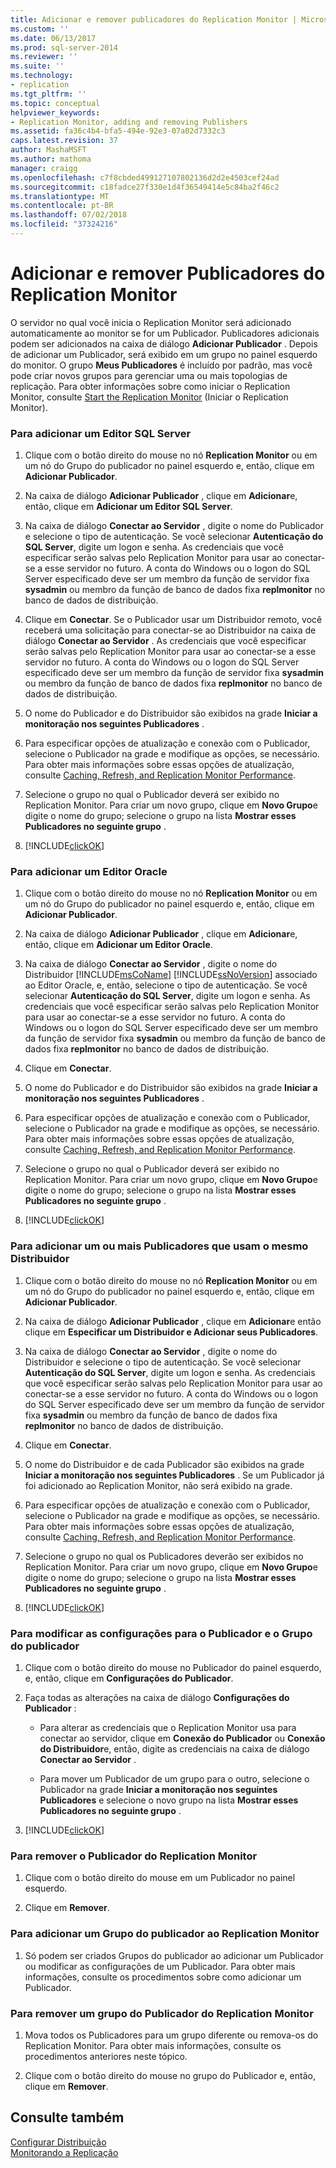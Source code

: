 ```yaml
---
title: Adicionar e remover publicadores do Replication Monitor | Microsoft Docs
ms.custom: ''
ms.date: 06/13/2017
ms.prod: sql-server-2014
ms.reviewer: ''
ms.suite: ''
ms.technology:
- replication
ms.tgt_pltfrm: ''
ms.topic: conceptual
helpviewer_keywords:
- Replication Monitor, adding and removing Publishers
ms.assetid: fa36c4b4-bfa5-494e-92e3-07a02d7332c3
caps.latest.revision: 37
author: MashaMSFT
ms.author: mathoma
manager: craigg
ms.openlocfilehash: c7f8cbded499127107802136d2d2e4503cef24ad
ms.sourcegitcommit: c18fadce27f330e1d4f36549414e5c84ba2f46c2
ms.translationtype: MT
ms.contentlocale: pt-BR
ms.lasthandoff: 07/02/2018
ms.locfileid: "37324216"
---
```

# <a name="add-and-remove-publishers-from-replication-monitor"></a>Adicionar e remover Publicadores do Replication Monitor
  O servidor no qual você inicia o Replication Monitor será adicionado automaticamente ao monitor se for um Publicador. Publicadores adicionais podem ser adicionados na caixa de diálogo **Adicionar Publicador** . Depois de adicionar um Publicador, será exibido em um grupo no painel esquerdo do monitor. O grupo **Meus Publicadores** é incluído por padrão, mas você pode criar novos grupos para gerenciar uma ou mais topologias de replicação. Para obter informações sobre como iniciar o Replication Monitor, consulte [Start the Replication Monitor](start-the-replication-monitor.md) (Iniciar o Replication Monitor).  
  
### <a name="to-add-a-sql-server-publisher"></a>Para adicionar um Editor SQL Server  
  
1.  Clique com o botão direito do mouse no nó **Replication Monitor** ou em um nó do Grupo do publicador no painel esquerdo e, então, clique em **Adicionar Publicador**.  
  
2.  Na caixa de diálogo **Adicionar Publicador** , clique em **Adicionar**e, então, clique em **Adicionar um Editor SQL Server**.  
  
3.  Na caixa de diálogo **Conectar ao Servidor** , digite o nome do Publicador e selecione o tipo de autenticação. Se você selecionar **Autenticação do SQL Server**, digite um logon e senha. As credenciais que você especificar serão salvas pelo Replication Monitor para usar ao conectar-se a esse servidor no futuro. A conta do Windows ou o logon do SQL Server especificado deve ser um membro da função de servidor fixa **sysadmin** ou membro da função de banco de dados fixa **replmonitor** no banco de dados de distribuição.  
  
4.  Clique em **Conectar**. Se o Publicador usar um Distribuidor remoto, você receberá uma solicitação para conectar-se ao Distribuidor na caixa de diálogo **Conectar ao Servidor** . As credenciais que você especificar serão salvas pelo Replication Monitor para usar ao conectar-se a esse servidor no futuro. A conta do Windows ou o logon do SQL Server especificado deve ser um membro da função de servidor fixa **sysadmin** ou membro da função de banco de dados fixa **replmonitor** no banco de dados de distribuição.  
  
5.  O nome do Publicador e do Distribuidor são exibidos na grade **Iniciar a monitoração nos seguintes Publicadores** .  
  
6.  Para especificar opções de atualização e conexão com o Publicador, selecione o Publicador na grade e modifique as opções, se necessário. Para obter mais informações sobre essas opções de atualização, consulte [Caching, Refresh, and Replication Monitor Performance](caching-refresh-and-replication-monitor-performance.md).  
  
7.  Selecione o grupo no qual o Publicador deverá ser exibido no Replication Monitor. Para criar um novo grupo, clique em **Novo Grupo**e digite o nome do grupo; selecione o grupo na lista **Mostrar esses Publicadores no seguinte grupo** .  
  
8.  [!INCLUDE[clickOK](../../../includes/clickok-md.md)]  
  
### <a name="to-add-an-oracle-publisher"></a>Para adicionar um Editor Oracle  
  
1.  Clique com o botão direito do mouse no nó **Replication Monitor** ou em um nó do Grupo do publicador no painel esquerdo e, então, clique em **Adicionar Publicador**.  
  
2.  Na caixa de diálogo **Adicionar Publicador** , clique em **Adicionar**e, então, clique em **Adicionar um Editor Oracle**.  
  
3.  Na caixa de diálogo **Conectar ao Servidor** , digite o nome do Distribuidor [!INCLUDE[msCoName](../../../includes/msconame-md.md)] [!INCLUDE[ssNoVersion](../../../includes/ssnoversion-md.md)] associado ao Editor Oracle, e, então, selecione o tipo de autenticação. Se você selecionar **Autenticação do SQL Server**, digite um logon e senha. As credenciais que você especificar serão salvas pelo Replication Monitor para usar ao conectar-se a esse servidor no futuro. A conta do Windows ou o logon do SQL Server especificado deve ser um membro da função de servidor fixa **sysadmin** ou membro da função de banco de dados fixa **replmonitor** no banco de dados de distribuição.  
  
4.  Clique em **Conectar**.  
  
5.  O nome do Publicador e do Distribuidor são exibidos na grade **Iniciar a monitoração nos seguintes Publicadores** .  
  
6.  Para especificar opções de atualização e conexão com o Publicador, selecione o Publicador na grade e modifique as opções, se necessário. Para obter mais informações sobre essas opções de atualização, consulte [Caching, Refresh, and Replication Monitor Performance](caching-refresh-and-replication-monitor-performance.md).  
  
7.  Selecione o grupo no qual o Publicador deverá ser exibido no Replication Monitor. Para criar um novo grupo, clique em **Novo Grupo**e digite o nome do grupo; selecione o grupo na lista **Mostrar esses Publicadores no seguinte grupo** .  
  
8.  [!INCLUDE[clickOK](../../../includes/clickok-md.md)]  
  
### <a name="to-add-one-or-more-publishers-that-use-the-same-distributor"></a>Para adicionar um ou mais Publicadores que usam o mesmo Distribuidor  
  
1.  Clique com o botão direito do mouse no nó **Replication Monitor** ou em um nó do Grupo do publicador no painel esquerdo e, então, clique em **Adicionar Publicador**.  
  
2.  Na caixa de diálogo **Adicionar Publicador** , clique em **Adicionar**e então clique em **Especificar um Distribuidor e Adicionar seus Publicadores**.  
  
3.  Na caixa de diálogo **Conectar ao Servidor** , digite o nome do Distribuidor e selecione o tipo de autenticação. Se você selecionar **Autenticação do SQL Server**, digite um logon e senha. As credenciais que você especificar serão salvas pelo Replication Monitor para usar ao conectar-se a esse servidor no futuro. A conta do Windows ou o logon do SQL Server especificado deve ser um membro da função de servidor fixa **sysadmin** ou membro da função de banco de dados fixa **replmonitor** no banco de dados de distribuição.  
  
4.  Clique em **Conectar**.  
  
5.  O nome do Distribuidor e de cada Publicador são exibidos na grade **Iniciar a monitoração nos seguintes Publicadores** . Se um Publicador já foi adicionado ao Replication Monitor, não será exibido na grade.  
  
6.  Para especificar opções de atualização e conexão com o Publicador, selecione o Publicador na grade e modifique as opções, se necessário. Para obter mais informações sobre essas opções de atualização, consulte [Caching, Refresh, and Replication Monitor Performance](caching-refresh-and-replication-monitor-performance.md).  
  
7.  Selecione o grupo no qual os Publicadores deverão ser exibidos no Replication Monitor. Para criar um novo grupo, clique em **Novo Grupo**e digite o nome do grupo; selecione o grupo na lista **Mostrar esses Publicadores no seguinte grupo** .  
  
8.  [!INCLUDE[clickOK](../../../includes/clickok-md.md)]  
  
### <a name="to-modify-settings-for-the-publisher-and-publisher-groups"></a>Para modificar as configurações para o Publicador e o Grupo do publicador  
  
1.  Clique com o botão direito do mouse no Publicador do painel esquerdo, e, então, clique em **Configurações do Publicador**.  
  
2.  Faça todas as alterações na caixa de diálogo **Configurações do Publicador** :  
  
    -   Para alterar as credenciais que o Replication Monitor usa para conectar ao servidor, clique em **Conexão do Publicador** ou **Conexão do Distribuidor**e, então, digite as credenciais na caixa de diálogo **Conectar ao Servidor** .  
  
    -   Para mover um Publicador de um grupo para o outro, selecione o Publicador na grade **Iniciar a monitoração nos seguintes Publicadores** e selecione o novo grupo na lista **Mostrar esses Publicadores no seguinte grupo** .  
  
3.  [!INCLUDE[clickOK](../../../includes/clickok-md.md)]  
  
### <a name="to-remove-a-publisher-from-replication-monitor"></a>Para remover o Publicador do Replication Monitor  
  
1.  Clique com o botão direito do mouse em um Publicador no painel esquerdo.  
  
2.  Clique em **Remover**.  
  
### <a name="to-add-a-publisher-group-to-replication-monitor"></a>Para adicionar um Grupo do publicador ao Replication Monitor  
  
1.  Só podem ser criados Grupos do publicador ao adicionar um Publicador ou modificar as configurações de um Publicador. Para obter mais informações, consulte os procedimentos sobre como adicionar um Publicador.  
  
### <a name="to-remove-a-publisher-group-from-replication-monitor"></a>Para remover um grupo do Publicador do Replication Monitor  
  
1.  Mova todos os Publicadores para um grupo diferente ou remova-os do Replication Monitor. Para obter mais informações, consulte os procedimentos anteriores neste tópico.  
  
2.  Clique com o botão direito do mouse no grupo do Publicador e, então, clique em **Remover**.  
  
## <a name="see-also"></a>Consulte também  
 [Configurar Distribuição](../configure-distribution.md)   
 [Monitorando a Replicação](../monitoring-replication.md)  
  
  
